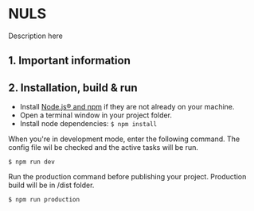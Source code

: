 # NULS
Description here

## 1. Important information


## 2. Installation, build & run
- Install [Node.js® and npm](https://nodejs.org/en/download/) if they are not already on your machine.
- Open a terminal window in your project folder.
- Install node dependencies: `$ npm install`

When you're in development mode, enter the following command. The config file wil be checked and the active tasks will be run.

	$ npm run dev

Run the production command before publishing your project. Production build will be in /dist folder.

	$ npm run production

